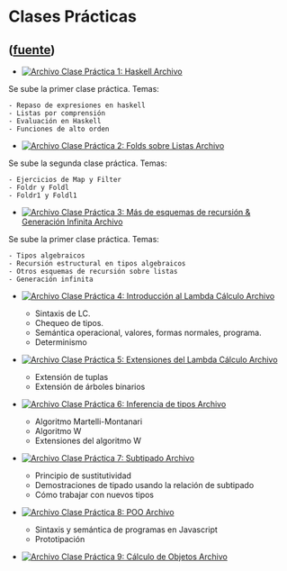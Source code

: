 # Clases Prácticas
([fuente](https://campus.exactas.uba.ar/course/view.php?id=1059&section=6))
---
  - [![Archivo](https://campus.exactas.uba.ar/theme/image.php/magazine/core/1462913092/f/pdf) Clase Práctica 1: Haskell Archivo](https://campus.exactas.uba.ar/mod/resource/view.php?id=57223)

Se sube la primer clase práctica. Temas:

    - Repaso de expresiones en haskell
    - Listas por comprensión
    - Evaluación en Haskell
    - Funciones de alto orden

  - [![Archivo](https://campus.exactas.uba.ar/theme/image.php/magazine/core/1462913092/f/pdf) Clase Práctica 2: Folds sobre Listas Archivo](https://campus.exactas.uba.ar/mod/resource/view.php?id=57362)

Se sube la segunda clase práctica. Temas:

    - Ejercicios de Map y Filter
    - Foldr y Foldl
    - Foldr1 y Foldl1

  - [![Archivo](https://campus.exactas.uba.ar/theme/image.php/magazine/core/1462913092/f/pdf) Clase Práctica 3: Más de esquemas de recursión & Generación Infinita Archivo](https://campus.exactas.uba.ar/mod/resource/view.php?id=57370)

Se sube la primer clase práctica. Temas:

    - Tipos algebraicos
    - Recursión estructural en tipos algebraicos
    - Otros esquemas de recursión sobre listas
    - Generación infinita

  - [![Archivo](https://campus.exactas.uba.ar/theme/image.php/magazine/core/1462913092/f/pdf) Clase Práctica 4: Introducción al Lambda Cálculo Archivo](https://campus.exactas.uba.ar/mod/resource/view.php?id=57712)

    - Sintaxis de LC.
    - Chequeo de tipos.
    - Semántica operacional, valores, formas normales, programa.
    - Determinismo

  - [![Archivo](https://campus.exactas.uba.ar/theme/image.php/magazine/core/1462913092/f/pdf) Clase Práctica 5: Extensiones del Lambda Cálculo Archivo](https://campus.exactas.uba.ar/mod/resource/view.php?id=58382)

    - Extensión de tuplas
    - Extensión de árboles binarios

  - [![Archivo](https://campus.exactas.uba.ar/theme/image.php/magazine/core/1462913092/f/pdf) Clase Práctica 6: Inferencia de tipos Archivo](https://campus.exactas.uba.ar/mod/resource/view.php?id=58813)

    - Algoritmo Martelli-Montanari
    - Algoritmo W
    - Extensiones del algoritmo W

  - [![Archivo](https://campus.exactas.uba.ar/theme/image.php/magazine/core/1462913092/f/pdf) Clase Práctica 7: Subtipado Archivo](https://campus.exactas.uba.ar/mod/resource/view.php?id=58879)

    - Principio de sustitutividad
    - Demostraciones de tipado usando la relación de subtipado
    - Cómo trabajar con nuevos tipos 

  - [![Archivo](https://campus.exactas.uba.ar/theme/image.php/magazine/core/1462913092/f/pdf) Clase Práctica 8: POO Archivo](https://campus.exactas.uba.ar/mod/resource/view.php?id=58897)

    - Sintaxis y semántica de programas en Javascript
    - Prototipación

  - [![Archivo](https://campus.exactas.uba.ar/theme/image.php/magazine/core/1462913092/f/pdf) Clase Práctica 9: Cálculo de Objetos Archivo](https://campus.exactas.uba.ar/mod/resource/view.php?id=58945)

